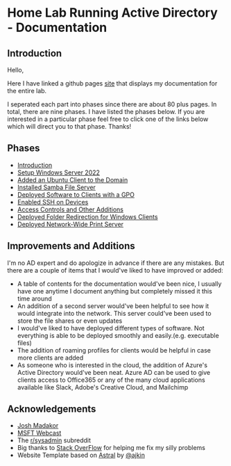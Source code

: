 # Home Lab Running Active Directory - Documentation

## Introduction
Hello, 

Here I have linked a github pages [site](https://a-gold-steak.github.io/home-lab_active-directory/#) that displays my documentation for the entire lab. 

I seperated each part into phases since there are about 80 plus pages. In total, there are nine phases. I have listed the phases below. If you are interested in a particular phase feel free to click one of the links below which will direct you to that phase. Thanks!

## Phases
- [Introduction](https://a-gold-steak.github.io/home-lab_active-directory/#intro)
- [Setup Windows Server 2022](https://a-gold-steak.github.io/home-lab_active-directory/#ws2022) 
- [Added an Ubuntu Client to the Domain](https://a-gold-steak.github.io/home-lab_active-directory/#ubuntu)
- [Installed Samba File Server](https://a-gold-steak.github.io/home-lab_active-directory/#samba)
- [Deployed Software to Clients with a GPO](https://a-gold-steak.github.io/home-lab_active-directory/#software) 
- [Enabled SSH on Devices](https://a-gold-steak.github.io/home-lab_active-directory/#ssh)
- [Access Controls and Other Additions](https://a-gold-steak.github.io/home-lab_active-directory/#acadd)
- [Deployed Folder Redirection for Windows Clients](https://a-gold-steak.github.io/home-lab_active-directory/#folderedir)
- [Deployed Network-Wide Print Server](https://a-gold-steak.github.io/home-lab_active-directory/#print)

## Improvements and Additions
I'm no AD expert and do apologize in advance if there are any mistakes. But there are a couple of items that I would've liked to have improved or added:
- A table of contents for the documentation would've been nice, I usually have one anytime I document anything but completely missed it this time around
- An addition of a second server would've been helpful to see how it would integrate into the network. This server could've been used to store the file shares or even updates
- I would've liked to have deployed different types of software. Not everything is able to be deployed smoothly and easily.(e.g. executable files)
- The addition of roaming profiles for clients would be helpful in case more clients are added
- As someone who is interested in the cloud, the addition of Azure's Active Directory would've been neat. Azure AD can be used to give clients access to Office365 or any of the many cloud applications available like Slack, Adobe's Creative Cloud, and Mailchimp 

## Acknowledgements
- [Josh Madakor](https://www.youtube.com/@JoshMadakor)
- [MSFT Webcast](https://www.youtube.com/c/MSFTWebCast)
- The [r/sysadmin](https://www.reddit.com/r/sysadmin/) subreddit
- Big thanks to [Stack OverFlow](https://stackoverflow.com/) for helping me fix my silly problems
- Website Template based on [Astral](https://html5up.net/astral) by [@ajkin](https://aj.lkn.io/)


